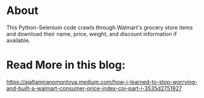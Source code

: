 # About
This Python-Selenium code crawls through Walmart's grocery store items and download their name, price, weight, and discount information if available.

# Read More in this blog:

https://ajaltamiranomontoya.medium.com/how-i-learned-to-stop-worrying-and-built-a-walmart-consumer-price-index-cpi-part-i-3535d2751927

